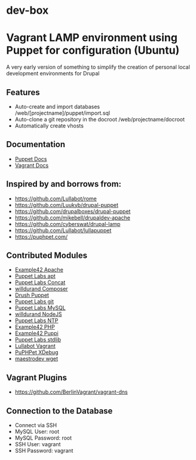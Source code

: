 dev-box
=======

# Vagrant LAMP environment using Puppet for configuration (Ubuntu)
A very early version of something to simplify the creation of personal local development environments for Drupal

## Features
* Auto-create and import databases /web/[projectname]/puppet/import.sql
* Auto-clone a git repository in the docroot /web/projectname/docroot
* Automatically create vhosts

## Documentation
* [Puppet Docs](http://docs.puppetlabs.com/learning/index.html)
* [Vagrant Docs](http://docs.vagrantup.com/v2/)

## Inspired by and borrows from:
* https://github.com/Lullabot/rome
* https://github.com/Luukyb/drupal-puppet
* https://github.com/drupalboxes/drupal-puppet
* https://github.com/mikebell/drupaldev-apache
* https://github.com/cyberswat/drupal-lamp
* https://github.com/Lullabot/lullapuppet
* https://puphpet.com/

## Contributed Modules
* [Example42 Apache](http://forge.puppetlabs.com/example42/apache)
* [Puppet Labs apt](https://github.com/puppetlabs/puppetlabs-apt)
* [Puppet Labs Concat](http://forge.puppetlabs.com/puppetlabs/concat)
* [willdurand Composer](https://github.com/willdurand/puppet-composer)
* [Drush Puppet](https://drupal.org/project/puppet-drush)
* [Puppet Labs git](http://forge.puppetlabs.com/example42/git)
* [Puppet Labs MySQL](http://forge.puppetlabs.com/puppetlabs/mysql)
* [willdurand NodeJS](https://forge.puppetlabs.com/willdurand/nodejs)
* [Puppet Labs NTP](http://forge.puppetlabs.com/puppetlabs/ntp)
* [Example42 PHP](http://forge.puppetlabs.com/example42/php)
* [Example42 Puppi](http://forge.puppetlabs.com/example42/puppi)
* [Puppet Labs stdlib](http://forge.puppetlabs.com/puppetlabs/stdlib)
* [Lullabot Vagrant](https://github.com/Lullabot/lullapuppet)
* [PuPHPet XDebug](https://github.com/puphpet/puphpet-xdebug)
* [maestrodev wget](http://forge.puppetlabs.com/maestrodev/wget)

## Vagrant Plugins
* https://github.com/BerlinVagrant/vagrant-dns

## Connection to the Database
* Connect via SSH
* MySQL User: root
* MySQL Password: root
* SSH User: vagrant
* SSH Password: vagrant

